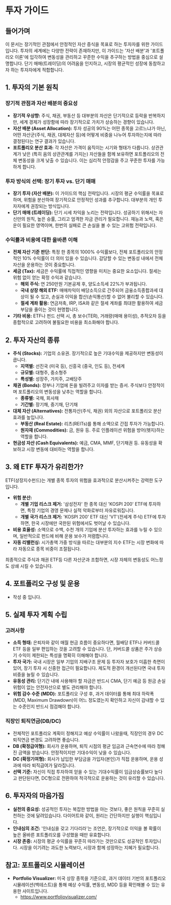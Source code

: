 # 투자 가이드

## 들어가며
이 문서는 장기적인 관점에서 안정적인 자산 증식을 목표로 하는 투자자를 위한 가이드입니다. 투자의 세계에는 다양한 전략이 존재하지만, 이 가이드는 '자산 배분'과 '포트폴리오 이론'에 입각하여 변동성을 관리하고 꾸준한 수익을 추구하는 방법을 중심으로 설명합니다. 단기 매매(트레이딩)의 어려움을 인지하고, 시장의 평균적인 성장에 동참하고자 하는 투자자에게 적합합니다.

## 1. 투자의 기본 원칙

### 장기적 관점과 자산 배분의 중요성
- **장기적 우상향:** 주식, 채권, 부동산 등 대부분의 자산은 단기적으로 등락을 반복하지만, 세계 경제가 성장함에 따라 장기적으로 가치가 상승하는 경향이 있습니다.
- **자산 배분 (Asset Allocation):** 투자 성공의 90%는 어떤 종목을 고르느냐가 아닌, 어떤 자산군(주식, 채권, 대체자산 등)에 어떻게 비중을 나누어 투자하는지에 따라 결정된다는 연구 결과가 있습니다.
- **포트폴리오 분산 효과:** 각 자산은 가격이 움직이는 시기와 형태가 다릅니다. 상관관계가 낮은 (특히 음의 상관관계를 가지는) 자산들을 함께 보유하면 포트폴리오의 전체 변동성을 크게 낮출 수 있습니다. 이는 심리적 안정감을 주고 꾸준한 투자를 가능하게 합니다.

### 투자 방식의 선택: 장기 투자 vs. 단기 매매
- **장기 투자 (자산 배분):** 이 가이드의 핵심 전략입니다. 시장의 평균 수익률을 목표로 하며, 위험을 분산하여 장기적으로 안정적인 성과를 추구합니다. 대부분의 개인 투자자에게 권장되는 방식입니다.
- **단기 매매 (트레이딩):** 단기 시세 차익을 노리는 전략입니다. 성공하기 위해서는 자신만의 원칙, 높은 승률, 그리고 엄격한 자금 관리가 필요합니다. 재능과 노력, 혹은 운이 필요한 영역이며, 한번의 실패로 큰 손실을 볼 수 있는 고위험 전략입니다.

### 수익률과 비용에 대한 올바른 이해
- **전체 자산 기준 판단:** 특정 한 종목의 1000% 수익률보다, 전체 포트폴리오의 안정적인 10% 수익률이 더 의미 있을 수 있습니다. 감당할 수 있는 변동성 내에서 전체 자산을 운용하는 것이 중요합니다.
- **세금 (Tax):** 세금은 수익률에 직접적인 영향을 미치는 중요한 요소입니다. 절세는 위험 없이 얻는 확정 수익과 같습니다.
    - **해외 주식:** 연 250만원 기본공제 후, 양도소득세 22%가 부과됩니다.
    - **국내 상장 해외 ETF:** 매매차익이 배당소득으로 간주되어 금융소득종합과세 대상이 될 수 있고, 손실과 이익을 합산(손익통산)할 수 없어 불리할 수 있습니다.
    - **절세 계좌 활용:** 연금저축, IRP, ISA와 같은 절세 계좌를 최대한 활용하여 세금 부담을 줄이는 것이 현명합니다.
- **기타 비용:** ETF나 펀드 선택 시, 총 보수(TER), 거래량(매매 용이성), 추적오차 등을 종합적으로 고려하여 불필요한 비용을 최소화해야 합니다.

## 2. 투자 자산의 종류

- **주식 (Stocks):** 기업의 소유권. 장기적으로 높은 기대수익을 제공하지만 변동성이 큽니다.
    - **지역별:** 선진국 (미국 등), 신흥국 (중국, 인도 등), 전세계
    - **규모별:** 대형주, 중소형주
    - **특성별:** 성장주, 가치주, 고배당주
- **채권 (Bonds):** 정부나 기업에 돈을 빌려주고 이자를 받는 증서. 주식보다 안정적이며 포트폴리오의 변동성을 낮추는 역할을 합니다.
    - **종류별:** 국채, 회사채
    - **기간별:** 장기채, 중기채, 단기채
- **대체 자산 (Alternatives):** 전통자산(주식, 채권) 외의 자산으로 포트폴리오 분산 효과를 높입니다.
    - **부동산 (Real Estate):** 리츠(REITs)를 통해 소액으로 간접 투자가 가능합니다.
    - **원자재 (Commodities):** 금, 원유 등. 주로 인플레이션 위험을 방어(헷지)하는 역할을 합니다.
- **현금성 자산 (Cash Equivalents):** 예금, CMA, MMF, 단기채권 등. 유동성을 확보하고 시장 변동에 대비하는 역할을 합니다.

## 3. 왜 ETF 투자가 유리한가?

ETF(상장지수펀드)는 개별 종목 투자의 위험을 효과적으로 분산시켜주는 강력한 도구입니다.
- **위험 분산:**
    - **개별 기업 리스크 제거:** '삼성전자' 한 종목 대신 'KOSPI 200' ETF에 투자하면, 특정 기업의 경영 문제나 실적 악화로부터 자유로워집니다.
    - **개별 국가 리스크 제거:** 'KOSPI 200' ETF 대신 'VT'(전세계 주식) ETF에 투자하면, 한국 시장에만 국한된 위험에서도 벗어날 수 있습니다.
- **비용 효율성:** 소액으로 수백, 수천 개의 기업에 분산 투자하는 효과를 누릴 수 있으며, 일반적으로 펀드에 비해 운용 보수가 저렴합니다.
- **자동 리밸런싱:** 시가총액 가중 방식을 따르는 대부분의 지수 ETF는 시장 변화에 따라 자동으로 종목 비중이 조절됩니다.

최종적으로 주식과 채권 ETF등 다른 자산군과 조합하면, 시장 자체의 변동성도 어느정도 상쇄 시킬 수 있습니다.

## 4. 포트폴리오 구성 및 운용
- 작성 중 입니다.

## 5. 실제 투자 계획 수립

### 고려사항
- **소득 형태:** 은퇴자와 같이 매월 현금 흐름이 중요하다면, 월배당 ETF나 커버드콜 ETF 등을 일부 편입하는 것을 고려할 수 있습니다. 단, 커버드콜 상품은 주가 상승기 수익이 제한되는 특성을 명확히 이해해야 합니다.
- **투자 국가:** 국내 시장은 일부 기업의 지배구조 문제 등 투자자 보호가 미흡한 측면이 있어, 장기 투자 시 신중한 접근이 필요합니다. 제도적 환경이 개선된다면 국내 투자 비중을 늘릴 수 있습니다.
- **유동성 관리:** 단기간 내에 사용해야 할 자금은 반드시 CMA, 단기 예금 등 원금 손실 위험이 없는 안전자산으로 별도 관리해야 합니다.
- **위험 감수 수준 (MDD):** 포트폴리오 구성 후, 과거 데이터를 통해 최대 하락폭(MDD, Maximum Drawdown)이 어느 정도였는지 확인하고 자신이 감내할 수 있는 수준인지 반드시 점검해야 합니다.

### 직장인 퇴직연금(DB/DC)
- 전체적인 포트폴리오 계획이 정해지고 예상 수익률이 나왔을때, 직장인의 경우 DC 퇴직연금 변경도 고려하면 좋습니다.
- **DB (확정급여형):** 회사가 운용하며, 퇴직 시점의 평균 임금과 근속연수에 따라 정해진 금액을 받습니다. 안정적이지만 기대수익이 낮을 수 있습니다.
- **DC (확정기여형):** 회사가 납입한 부담금을 가입자(본인)가 직접 운용하며, 운용 성과에 따라 퇴직급여가 달라집니다.
- **선택 기준:** 자신이 직접 투자하여 얻을 수 있는 기대수익률이 임금상승률보다 높다고 판단된다면, DC형으로 전환하여 적극적으로 운용하는 것이 유리할 수 있습니다.

## 6. 투자자의 마음가짐

- **실천의 중요성:** 성공적인 투자는 복잡한 방법을 아는 것보다, 좋은 원칙을 꾸준히 실천하는 것에 달려있습니다. 다이어트와 같이, 원리는 간단하지만 실행이 핵심입니다.
- **인내심의 조건:** '인내심을 갖고 기다리라'는 조언은, 장기적으로 이익을 볼 확률이 높은 올바른 포트폴리오를 구성했을 때만 유효합니다.
- **시장 존중:** 시장의 평균 수익률을 꾸준히 따라가는 것만으로도 성공적인 투자입니다. 시장을 이기려는 과도한 노력보다, 시장과 함께 성장하는 지혜가 필요합니다.

## 참고: 포트폴리오 시뮬레이션
- **Portfolio Visualizer:** 미국 상장 종목을 기준으로, 과거 데이터 기반의 포트폴리오 시뮬레이션(백테스트)을 통해 예상 수익률, 변동성, MDD 등을 확인해볼 수 있는 유용한 사이트입니다.
    - https://www.portfoliovisualizer.com/
